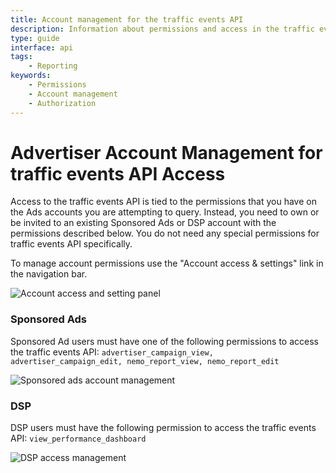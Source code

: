 ```yaml
---
title: Account management for the traffic events API
description: Information about permissions and access in the traffic events API
type: guide
interface: api
tags:
    - Reporting
keywords:
    - Permissions
    - Account management
    - Authorization
---
```


# Advertiser Account Management for traffic events API Access

Access to the traffic events API is tied to the permissions that you have on the Ads accounts you are attempting to query. Instead, you need to own or be invited to an existing Sponsored Ads or DSP account with the permissions described below. You do not need any special permissions for traffic events API specifically.

To manage account permissions use the "Account access & settings" link in the navigation bar.

![Account access and setting panel](/_images/traffic-events/account-access.png)

### Sponsored Ads

Sponsored Ad users must have one of the following permissions to access the traffic events API: `advertiser_campaign_view, advertiser_campaign_edit, nemo_report_view, nemo_report_edit`

![Sponsored ads account management](/_images/traffic-events/sponsored-ads.png)

### DSP

DSP users must have the following permission to access the traffic events API: `view_performance_dashboard`

![DSP access management](/_images/traffic-events/dsp.png)
